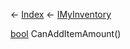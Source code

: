 ← [Index](Api-Index) ← [IMyInventory](VRage.Game.ModAPI.Ingame.IMyInventory)

[bool](System.Boolean) CanAddItemAmount()